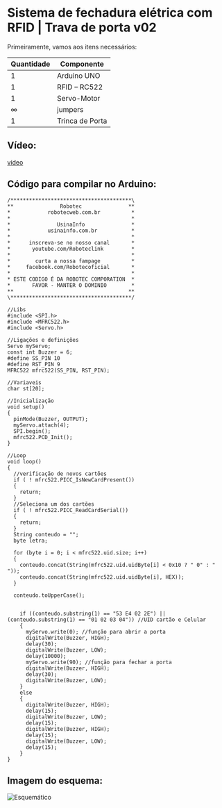 # Sistema de fechadura elétrica com RFID | Trava de porta v02

Primeiramente, vamos aos itens necessários:

| Quantidade | Componente |
| ---------- | ---------- |
| 1 | Arduino UNO |
| 1 | RFID – RC522 |
| 1 | Servo-Motor |
| ∞ | jumpers |
| 1 | Trinca de Porta |

## Vídeo: 

[vídeo](https://youtu.be/3iYkZ4IHtd8)

## Código para compilar no Arduino:

```
/***************************************\ 
**               Robotec               ** 
*            robotecweb.com.br          * 
*                                       *
*               UsinaInfo               *
*            usinainfo.com.br           *
*                                       *
*      inscreva-se no nosso canal       *
*       youtube.com/Roboteclink         *
*                                       *
*        curta a nossa fampage          *
*     facebook.com/Robotecoficial       *
*                                       *
* ESTE CODIGO É DA ROBOTEC COMPORATION  * 
*       FAVOR - MANTER O DOMINIO        *
**                                     ** 
\***************************************/

//Libs
#include <SPI.h>
#include <MFRC522.h>
#include <Servo.h>

//Ligações e definições
Servo myServo;
const int Buzzer = 6;
#define SS_PIN 10
#define RST_PIN 9
MFRC522 mfrc522(SS_PIN, RST_PIN);

//Variaveis
char st[20];

//Inicialização
void setup()
{
  pinMode(Buzzer, OUTPUT);
  myServo.attach(4);
  SPI.begin();
  mfrc522.PCD_Init();
}

//Loop
void loop()
{
  //verificação de novos cartões
  if ( ! mfrc522.PICC_IsNewCardPresent())
  {
    return;
  }
  //Seleciona um dos cartões
  if ( ! mfrc522.PICC_ReadCardSerial())
  {
    return;
  }
  String conteudo = "";
  byte letra;

  for (byte i = 0; i < mfrc522.uid.size; i++)
  {
    conteudo.concat(String(mfrc522.uid.uidByte[i] < 0x10 ? " 0" : " "));
    conteudo.concat(String(mfrc522.uid.uidByte[i], HEX));
  }

  conteudo.toUpperCase();


    if ((conteudo.substring(1) == "53 E4 02 2E") || (conteudo.substring(1) == "01 02 03 04")) //UID cartão e Celular
    {
      myServo.write(0); //função para abrir a porta
      digitalWrite(Buzzer, HIGH);
      delay(30);
      digitalWrite(Buzzer, LOW);
      delay(10000);
      myServo.write(90); //função para fechar a porta
      digitalWrite(Buzzer, HIGH);
      delay(30);
      digitalWrite(Buzzer, LOW);
    }
    else
    {
      digitalWrite(Buzzer, HIGH);
      delay(15);
      digitalWrite(Buzzer, LOW);
      delay(15);
      digitalWrite(Buzzer, HIGH);
      delay(15);
      digitalWrite(Buzzer, LOW);
      delay(15);     
    }
}
```

## Imagem do esquema: 

![Esquemático](https://github.com/vicpb/robotec-projects/blob/master/rfid_servo_v02/Sistema-de-fechadura-eletrica-com-RFID-ligacoes.jpg)